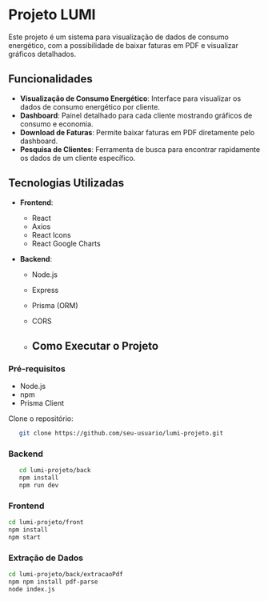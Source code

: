 # Projeto LUMI

Este projeto é um sistema para visualização de dados de consumo energético, com a possibilidade de baixar faturas em PDF e visualizar gráficos detalhados.

## Funcionalidades

- **Visualização de Consumo Energético**: Interface para visualizar os dados de consumo energético por cliente.
- **Dashboard**: Painel detalhado para cada cliente mostrando gráficos de consumo e economia.
- **Download de Faturas**: Permite baixar faturas em PDF diretamente pelo dashboard.
- **Pesquisa de Clientes**: Ferramenta de busca para encontrar rapidamente os dados de um cliente específico.

## Tecnologias Utilizadas

- **Frontend**:
  - React
  - Axios
  - React Icons
  - React Google Charts

- **Backend**:
  - Node.js
  - Express
  - Prisma (ORM)
  - CORS
 
  - ## Como Executar o Projeto

### Pré-requisitos

- Node.js
- npm 
- Prisma Client

 Clone o repositório:
```sh
   git clone https://github.com/seu-usuario/lumi-projeto.git
```
### Backend
```sh
   cd lumi-projeto/back
   npm install
   npm run dev
```
### Frontend
```sh
cd lumi-projeto/front
npm install
npm start
```
### Extração de Dados
```sh
cd lumi-projeto/back/extracaoPdf
npm npm install pdf-parse
node index.js
```
